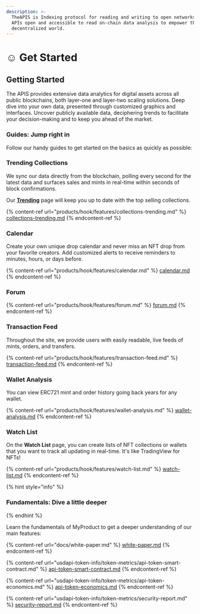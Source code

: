 ```yaml
---
description: >-
  TheAPIS is Indexing protocol for reading and writing to open networks.Making
  APIs open and accessible to read on-chain data analysis to empower the
  decentralized world.
---
```


# ☺ Get Started

## Getting Started

The APIS provides extensive data analytics for digital assets across all public blockchains, both layer-one and layer-two scaling solutions. Deep dive into your own data, presented through customized graphics and interfaces. Uncover publicly available data, deciphering trends to facilitate your decision-making and to keep you ahead of the market.



### Guides: Jump right in

Follow our handy guides to get started on the basics as quickly as possible:

### Trending Collections

We sync our data directly from the blockchain, polling every second for the latest data and surfaces sales and mints in real-time within seconds of block confirmations.

Our [**Trending**](https://beta.theapis.xyz/#/trending) page will keep you up to date with the top selling collections.

{% content-ref url="products/hook/features/collections-trending.md" %}
[collections-trending.md](products/hook/features/collections-trending.md)
{% endcontent-ref %}



### Calendar

Create your own unique drop calendar and never miss an NFT drop from your favorite creators. Add customized alerts to receive reminders to minutes, hours, or days before.

{% content-ref url="products/hook/features/calendar.md" %}
[calendar.md](products/hook/features/calendar.md)
{% endcontent-ref %}



### Forum

{% content-ref url="products/hook/features/forum.md" %}
[forum.md](products/hook/features/forum.md)
{% endcontent-ref %}



### Transaction  Feed

Throughout the site, we provide users with easily readable, live feeds of mints, orders, and transfers.

{% content-ref url="products/hook/features/transaction-feed.md" %}
[transaction-feed.md](products/hook/features/transaction-feed.md)
{% endcontent-ref %}



### Wallet  Analysis

You can view ERC721 mint and order history going back years for any wallet.

{% content-ref url="products/hook/features/wallet-analysis.md" %}
[wallet-analysis.md](products/hook/features/wallet-analysis.md)
{% endcontent-ref %}



### Watch  List

On the **Watch  List** page, you can create lists of NFT collections or wallets that you want to track  all updating in real-time. It's like TradingView for NFTs!

{% content-ref url="products/hook/features/watch-list.md" %}
[watch-list.md](products/hook/features/watch-list.md)
{% endcontent-ref %}





{% hint style="info" %}
### Fundamentals: Dive a little deeper
{% endhint %}

Learn the fundamentals of MyProduct to get a deeper understanding of our main features:

{% content-ref url="docs/white-paper.md" %}
[white-paper.md](docs/white-paper.md)
{% endcontent-ref %}

{% content-ref url="usdapi-token-info/token-metrics/api-token-smart-contract.md" %}
[api-token-smart-contract.md](usdapi-token-info/token-metrics/api-token-smart-contract.md)
{% endcontent-ref %}

{% content-ref url="usdapi-token-info/token-metrics/api-token-economics.md" %}
[api-token-economics.md](usdapi-token-info/token-metrics/api-token-economics.md)
{% endcontent-ref %}

{% content-ref url="usdapi-token-info/token-metrics/security-report.md" %}
[security-report.md](usdapi-token-info/token-metrics/security-report.md)
{% endcontent-ref %}
